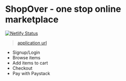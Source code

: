 # ShopOver - one stop online marketplace

[![Netlify Status](https://api.netlify.com/api/v1/badges/60d5170b-883c-4f21-843a-74fdf67c7c82/deploy-status)](https://app.netlify.com/sites/shopover/deploys)

> [application url](https://shopover.netlify.io)

- Signup/Login
- Browse items
- Add items to cart
- Checkout
- Pay with Paystack